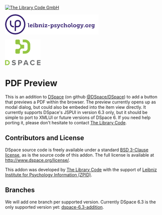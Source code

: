 [![The Library Code GmbH](https://the-library-code.de/the_library_code_gmbh.png)](https://www.the-library-code.de)

[![ZPID](logo_zpid.png)](https://www.leibniz-psychology.org)

[![DSpace Logo](dspace_logo.png)](http://www.dspace.org)

# PDF Preview

This is an addition to [DSpace](http://www.dspace.org) (on github [@DSpace/DSpace](https://github.com/DSpace/DSpace)) to add a button that previews a PDF within the browser. The preview currently opens up as modal dialog, but could also be embeded into the item view directly. It currently supports DSpace's JSPUI in version 6.3 only, but it should be simple to port to XMLUI or future versions of DSpace 6. If you need help porting it, please don't hesitate to contact [The Library Code](https://www.the-library-code.de).

## Contributors and License

DSpace source code is freely available under a standard [BSD 3-Clause license](https://opensource.org/licenses/BSD-3-Clause), as is the source code of this addon. The full license is available at http://www.dspace.org/license/.

This addon was developed by [The Library Code](https://www.the-library-code.de) with the support of [Leibniz Institute for Psychology Information (ZPID)](https://leibniz-psychology.org).

## Branches

We will add one branch per supported version. Currently DSpace 6.3 is the only supported version yet: [dspace-6.3-addition](https://github.com/the-library-code/pdf-preview/tree/dspace-6.3-addition).

